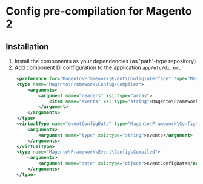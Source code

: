 # Config pre-compilation for Magento 2

## Installation

1. Install the components as your dependencies (as 'path'-type repository)
2. Add component DI configuration to the application `app/etc/di.xml` 
```xml
    <preference for="Magento\Framework\Event\ConfigInterface" type="Magento\Framework\Event\Config\Compiled" />
    <type name="Magento\Framework\Config\Compiler">
        <arguments>
            <argument name="readers" xsi:type="array">
                <item name="events" xsi:type="string">Magento\Framework\Event\Config\Reader</item>
            </argument>
        </arguments>
    </type>
    <virtualType name="eventConfigData" type="Magento\Framework\Config\Data\Compiled">
        <arguments>
            <argument name="type" xsi:type="string">events</argument>
        </arguments>
    </virtualType>
    <type name="Magento\Framework\Event\Config\Compiled">
        <arguments>
            <argument name="data" xsi:type="object">eventConfigData</argument>
        </arguments>
    </type>
```

